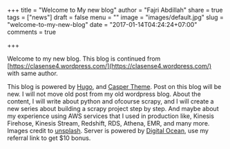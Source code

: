 +++
title = "Welcome to My new blog"
author = "Fajri Abdillah"
share = true
tags = ["news"]
draft = false
menu = ""
image = "images/default.jpg"
slug = "welcome-to-my-new-blog"
date = "2017-01-14T04:24:24+07:00"
comments = true

+++

Welcome to my new blog. This blog is continued from [https://clasense4.wordpress.com/](https://clasense4.wordpress.com/) with same author.

<!--more-->

This blog is powered by [Hugo](https://gohugo.io/), and [Casper Theme](https://github.com/vjeantet/hugo-theme-casper). Post on this blog will be new. I will not move old post from my old wordpress blog. About the content, I will write about python and ofcourse scrapy, and I will create a new series about building a scrapy project step by step. And maybe about my experience using AWS services that I used in production like, Kinesis Firehose, Kinesis Stream, Redshift, RDS, Athena, EMR, and many more. Images credit to [unsplash](https://unsplash.com/). Server is powered by [Digital Ocean](https://m.do.co/c/6b1c3b315e1e), use my referral link to get $10 bonus.
